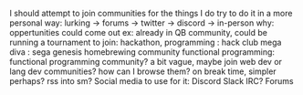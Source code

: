  I should attempt to join communities for the things I do
    try to do it in a more personal way:
        lurking → forums → twitter → discord → in-person
    why: oppertunities could come out
    ex: already in QB community, could be running a tournament
    to join:
        hackathon, programming : hack club
        mega diva : sega genesis homebrewing community
        functional programming: functional programming community?
            a bit vague, maybe join web dev or lang dev communities?
    how can I browse them?
        on break time, simpler perhaps?
        rss into sm?
Social media to use for it:
	Discord
	Slack
	IRC?
	Forums